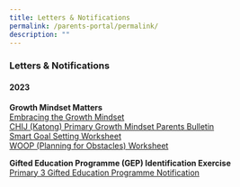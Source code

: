 ```yaml
---
title: Letters & Notifications
permalink: /parents-portal/permalink/
description: ""
---
```


### Letters & Notifications

#### 2023
**Growth Mindset Matters**
<br>
[Embracing the Growth Mindset]()<br>
[CHIJ (Katong) Primary Growth Mindset Parents Bulletin]()<br>
[Smart Goal Setting Worksheet]()<br>
[WOOP (Planning for Obstacles) Worksheet]()<br>

**Gifted Education Programme (GEP) Identification Exercise**
<br>
[Primary 3 Gifted Education Programme Notification](/files/P3%20GEP%20NOTIFICATION%202023.pdf)